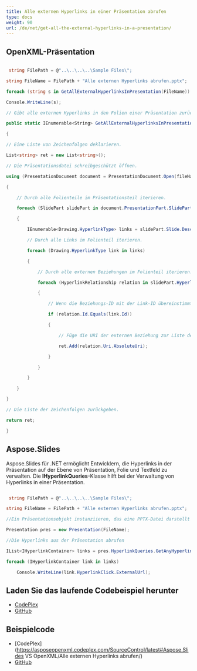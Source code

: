 ```yaml
---
title: Alle externen Hyperlinks in einer Präsentation abrufen
type: docs
weight: 90
url: /de/net/get-all-the-external-hyperlinks-in-a-presentation/
---
```


## **OpenXML-Präsentation**
``` csharp

 string FilePath = @"..\..\..\..\Sample Files\";

string FileName = FilePath + "Alle externen Hyperlinks abrufen.pptx";

foreach (string s in GetAllExternalHyperlinksInPresentation(FileName))

Console.WriteLine(s);

// Gibt alle externen Hyperlinks in den Folien einer Präsentation zurück.

public static IEnumerable<String> GetAllExternalHyperlinksInPresentation(string fileName)

{

// Eine Liste von Zeichenfolgen deklarieren.

List<string> ret = new List<string>();

// Die Präsentationsdatei schreibgeschützt öffnen.

using (PresentationDocument document = PresentationDocument.Open(fileName, false))

{

    // Durch alle Folienteile im Präsentationsteil iterieren.

    foreach (SlidePart slidePart in document.PresentationPart.SlideParts)

    {

        IEnumerable<Drawing.HyperlinkType> links = slidePart.Slide.Descendants<Drawing.HyperlinkType>();

        // Durch alle Links im Folienteil iterieren.

        foreach (Drawing.HyperlinkType link in links)

        {

            // Durch alle externen Beziehungen im Folienteil iterieren. 

            foreach (HyperlinkRelationship relation in slidePart.HyperlinkRelationships)

            {

                // Wenn die Beziehungs-ID mit der Link-ID übereinstimmt...

                if (relation.Id.Equals(link.Id))

                {

                    // Füge die URI der externen Beziehung zur Liste der Zeichenfolgen hinzu.

                    ret.Add(relation.Uri.AbsoluteUri);

                }

            }

        }

    }

}

// Die Liste der Zeichenfolgen zurückgeben.

return ret;

}


``` 
## **Aspose.Slides**
Aspose.Slides für .NET ermöglicht Entwicklern, die Hyperlinks in der Präsentation auf der Ebene von Präsentation, Folie und Textfeld zu verwalten. Die **IHyperlinkQueries**-Klasse hilft bei der Verwaltung von Hyperlinks in einer Präsentation.

``` csharp

 string FilePath = @"..\..\..\..\Sample Files\";

string FileName = FilePath + "Alle externen Hyperlinks abrufen.pptx";

//Ein Präsentationsobjekt instanziieren, das eine PPTX-Datei darstellt

Presentation pres = new Presentation(FileName);

//Die Hyperlinks aus der Präsentation abrufen

IList<IHyperlinkContainer> links = pres.HyperlinkQueries.GetAnyHyperlinks();

foreach (IHyperlinkContainer link in links)

    Console.WriteLine(link.HyperlinkClick.ExternalUrl);

``` 
## **Laden Sie das laufende Codebeispiel herunter**
- [CodePlex](https://asposeopenxml.codeplex.com/releases/view/615920)
- [GitHub](https://github.com/aspose-slides/Aspose.Slides-for-.NET/releases/tag/AsposeSlidesVsOpenXML1.1)
## **Beispielcode**
- [CodePlex](https://asposeopenxml.codeplex.com/SourceControl/latest#Aspose.Slides VS OpenXML/Alle externen Hyperlinks abrufen/)
- [GitHub](https://github.com/aspose-slides/Aspose.Slides-for-.NET/tree/master/Plugins/OpenXML/Common%20Features/Alle%20externen%20Hyperlinks%20abrufen)